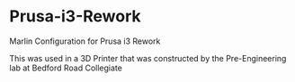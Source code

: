 # Prusa-i3-Rework
Marlin Configuration for Prusa i3 Rework

This was used in a 3D Printer that was constructed by the Pre-Engineering lab at Bedford Road Collegiate
